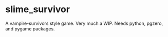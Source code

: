 # slime_survivor
A vampire-survivors style game. Very much a WIP.
Needs python, pgzero, and pygame packages.
